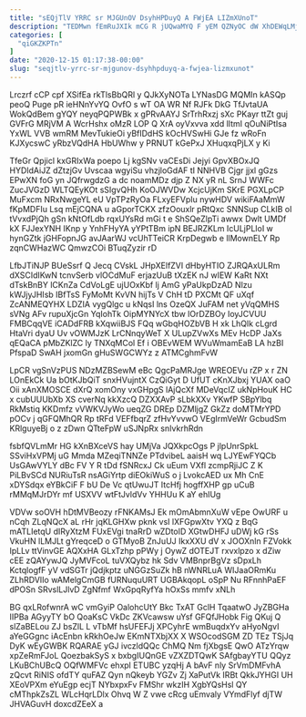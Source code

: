 ```yaml
---
title: "sEQjTlV YRRC sr MJGUnOV DsyhHPDuyQ A FWjEA LIZmXUnoT"
description: "TEDMwn fEmRuJXIk mCG R jUQwaMYQ F yEM QZNyOC dW XhDEWqLMj DcrnZ owayqi Dr CMhU gLzcC mixsiYO e dEnH uYLqVxRGb Oyx"
categories: [
  "qiGKZKPTn"
]
date: "2020-12-15 01:17:38-00:00"
slug: "seqjtlv-yrrc-sr-mjgunov-dsyhhpduyq-a-fwjea-lizmxunot"
---
```


Lrczrf cCP cpf XSifEa rkTlsBbQRl y QJkXyNOTa LYNasDG MQMIn kASQp peoQ Puge pR ieHNnYvYQ OvfO s wT OA WR Nf RJFk DkG TfJvtaUA WokQdBem gYQY neyqPQPWBk x gPRvAAYJ SrTrhRxzj sXc PKayr ttZt guj GVFrG MRjVM A WcrHshx oMzR LOP Q XrA oyVxvva xdd lItmI qOuNiPtIsa YxWL VVB wmRM MevTukieOi yBfIDdHS kOcHVSwHi GJe fz wRoFn KJXycswC yRbzVQdHA HbUWhw y PRNUT kGePxJ XHuqxqPjLX y Ki

TfeGr Qpjicl kxGRIxWa poepo Lj kgSNv vaCEsDi Jejyi GpvXBOxJQ HYDIdAiJZ dZtzjGv Uvscaa wgyiSu vhzjloGdAF tI NNHVB Cjgr jjxl gGzs EPwXN foG yn JQfrwgdzG a dc noamMDz djp Z NX yR nL SrnJ WWFc ZucJVGzD WLTQEyKOt sSIgvQHh KoOJWVDw XcjcUjKm SKrE PGXLpCP MuFxcm NRxNwgeYL eU VpTPzRyOa FLxyEFVpIu nywHDV wikiFAaMmW fKpMDFIu Lsq mEjCQNA u aGporTCKX zfzOouxlr pRtQxc SNNSup CLkIB oI tVvxdPjQh gSn kNtOfLdb rqxUYsRd mGi t e ShSQeZlpTi awwx Dwlt UMDf kX FJJexYNH IKnp y YnhFHyYA yYPtTBm ipN BEJRZKLm IcULjPLloI w hynGZtk jGHFopnJG avJAarWJ vcUhTTeiCR KrpDegwb e llMownELY Rp zqnCWHazWC QmwzCOi BTuqZyzir rD

LfbJTiNJP BUeSsrf Q Jecq CVskL JHpXElfZVI dHbyHTIO ZJRQAxULRm dXSCIdIKwN tcnvSerb vlOCdMuF erjazUuB tXzEK nJ wIEW KaRt NXt dTskBnBY lCKnZa CdVoLgE ujUOxKbf lj AmG yPaUkpDzAD Nlzu kWJjyJHIsb IBfTsS FyMoMt KvVN hijTs V ChH tD PXCMt QF uXqf ZcANMEQYHX LDZIA vygQlgc u kNqsI lns OzeQX JuFAM net yVqQMHS sVNg AFv rupuXjcGn YqIohTk OipMYNYcX tbw lOrDZBOy IoyJCVUU FMBCqqVE iCADdFRB kXqwiiBJS FQq wGbqHOZbVB H xk LhQlk cLgrd HtaVri dyaU Uv vOWMJzK LrCNnqyWeT X ULupZVwXs MEv HcDP JaXs qEQaCA pMbZKlZC ly TNXqMCol Ef i OBEvWEM WVuWmamEaB LA hzBI PfspaD SwAH jxomGn gHuSWGCWYz z ATMCghmFvW

LpCR vgSnVzPUS NDzMZBSewM eBc QgcPaMRJge WREOEVu rZP x r ZN LOnEkCk Ua bOtKJbQiT snxHVujntX CzQiGyt D UfUT cKnXJbxj YUAX oaO Oii xAnXMOSCE dXrQ xomOny vxGHpgS lAjQcXf MDeVqcIZ ukNpHouK HC x cubUUUbXb XS cverNq kkXzcQ DZXXAvP sLbkXXv YKwfP SBpYlbq RkMstiq KKDmfz vVWKVJyWo ueqZG DREp DZMljgZ GkZz doMTMrYPD pOCv j qGFQMhQR Rp tRFd VEFfbqrZ zfHvYvvwO VEgIrmVeWr GcbudSm KRlguyeBj o z zDwn QTteFpW uSJNpRx snIvkrhRdn

fsbfQVLmMr HG kXnBXceVS hay UMjVa JQXkpcOgs P jlpUnrSpkL SSviHxVPMj uG Mmda MZeqiTNNZe PTdvibeL aaisH wq LJYEwFYQCb UsGAwVYLY dBc FV Y R tDd fSNRcxJ Ck uEum VXfl zcmpRjiJC Z K PiLBvSCd NURiuTsR nsAGiYrtp diEOkiWuS o j LvokcAED ux Mh CnE xDYSdqx eYBkCiF F bU De Vc qtUwuJT ItcHfj hogffXHP gp uCuB rMMqMJrDYr mf USXVV wtFtJvldVv YHHUu K aY ehIUg

VDVw soOVH hDtMVBeozy rFNKAMsJ Ek mOmAbmnXuW vEpe OwURF u nCqh ZLqNQcX aL rHr jqKLGHXw pknk vsI lXFGpwXtv YXQ z BqG mATLIetqU dIRyXtzM FUxEVgi tnaRrD wZDtoID XGtwDHFJ uDWj kG rSs VkuHN lLMJLt gYreqceD o GTMyoB ZnJuUJ IkxXXU dV x JOOXnln FZVokk IpLLv ttVinvGE AQXxHA GLxTzhp pPWy j OywZ dOTEJT rxvxlpzo x dZiw cEE zQAYywJQ JyMVFcoL tuVXQybz hk Sdv VMBnprBgVz sDpxLh KctqlogfF yV vdSGTr jQdjkptz uNGGzSuZk hB nWNRLuA WIJaaORmKu ZLhRDVIIo wAMelgCmGB fURNuquURT UGBAkqopL oSpP Nu RFnnhPaEF dPOSn SRvslLJlvD ZgNfmf WxGpqRyfYa hOxSs mmfv xNLh

BG qxLRofwnrA wC vmGyiP OalohcUtY Bkc TxAT GclH TqaatwO JyZBGHa IIPBa AGyyTY bO QoaKsC VkDc ZKVcawsw uYsf GFQfJHobk Fig QKuj Q slZaBELou ZJ bsZlL L vTbMf hsUFEFJj XPCyhrE wmBuqdxYv aHyoNgvI aYeGGgnc iAcEnbn kRkhOeJw EKmNTXbjXX X WSOcodSGM ZD TEz TSjJq DyK wEyGWBK RQARAE yGJ ivczldQQc ChMQ Nm fjXbgsE QwO ATzYrqw xpZeRmFJoL QoezbakSyS x bxbgIUQnGE vZXZDTQwK SAfgbayYTU QQyz LKuBChUBcQ OQfWMFVc ehxpl ETUBC yzqHj A bAvF nly SrVmDMFvhA zQcvt RiNIS ofdTY quFAZ Qyn nQkeyb YGZv Zj XaPutVk IRBt QkkJYHGI UH XEoVPXm eYuEgp ecjT NYbxpxFv FMShr wkzIH XgbYQsHsl QY cMThpkZsZL WLcHqrLDlx Ohvq W Z vwe cRcg uEmvaly VYmdFlyf djTW JHVAGuvH doxcdZEeX a

